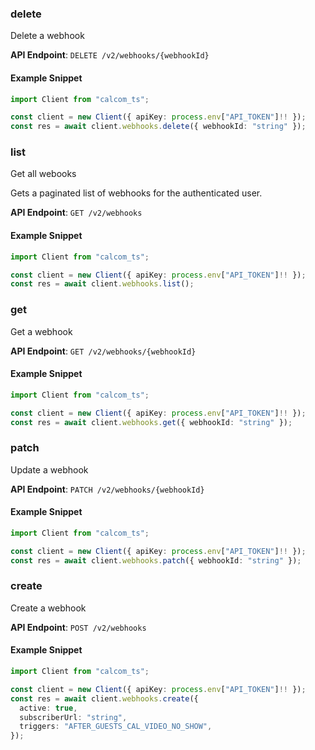 
### delete <a name="delete"></a>
Delete a webhook



**API Endpoint**: `DELETE /v2/webhooks/{webhookId}`

#### Example Snippet

```typescript
import Client from "calcom_ts";

const client = new Client({ apiKey: process.env["API_TOKEN"]!! });
const res = await client.webhooks.delete({ webhookId: "string" });
```

### list <a name="list"></a>
Get all webooks

Gets a paginated list of webhooks for the authenticated user.

**API Endpoint**: `GET /v2/webhooks`

#### Example Snippet

```typescript
import Client from "calcom_ts";

const client = new Client({ apiKey: process.env["API_TOKEN"]!! });
const res = await client.webhooks.list();
```

### get <a name="get"></a>
Get a webhook



**API Endpoint**: `GET /v2/webhooks/{webhookId}`

#### Example Snippet

```typescript
import Client from "calcom_ts";

const client = new Client({ apiKey: process.env["API_TOKEN"]!! });
const res = await client.webhooks.get({ webhookId: "string" });
```

### patch <a name="patch"></a>
Update a webhook



**API Endpoint**: `PATCH /v2/webhooks/{webhookId}`

#### Example Snippet

```typescript
import Client from "calcom_ts";

const client = new Client({ apiKey: process.env["API_TOKEN"]!! });
const res = await client.webhooks.patch({ webhookId: "string" });
```

### create <a name="create"></a>
Create a webhook



**API Endpoint**: `POST /v2/webhooks`

#### Example Snippet

```typescript
import Client from "calcom_ts";

const client = new Client({ apiKey: process.env["API_TOKEN"]!! });
const res = await client.webhooks.create({
  active: true,
  subscriberUrl: "string",
  triggers: "AFTER_GUESTS_CAL_VIDEO_NO_SHOW",
});
```
